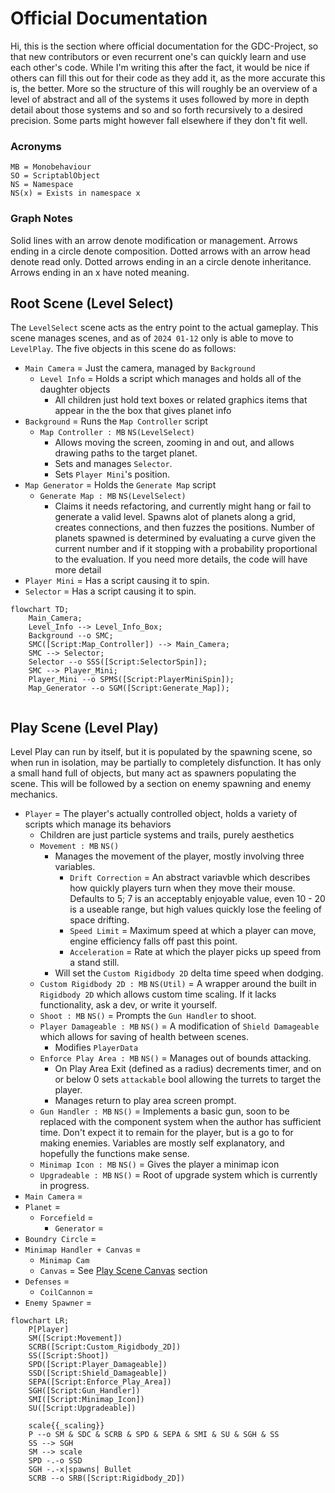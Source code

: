 # Official Documentation
Hi, this is the section where official documentation for the GDC-Project, so that new contributors or even recurrent one's can quickly learn and use each other's code. While I'm writing this after the fact, it would be nice if others can fill this out for their code as they add it, as the more accurate this is, the better. More so the structure of this will roughly be an overview of a level of abstract and all of the systems it uses followed by more in depth detail about those systems and so and so forth recursively to a desired precision. Some parts might however fall elsewhere if they don't fit well.

### Acronyms
```
MB = Monobehaviour
SO = ScriptablObject
NS = Namespace
NS(x) = Exists in namespace x
```
### Graph Notes
Solid lines with an arrow denote modification or management. Arrows ending in a circle denote composition. Dotted arrows with an arrow head denote read only. Dotted arrows ending in an a circle denote inheritance. Arrows ending in an x have noted meaning.


## Root Scene (Level Select)
The `LevelSelect` scene acts as the entry point to the actual gameplay. This scene manages scenes, and as of `2024 01-12` only is able to move to `LevelPlay`. 
The five objects in this scene do as follows:
 - `Main Camera` = Just the camera, managed by `Background`
   - `Level Info` = Holds a script which manages and holds all of the daughter objects
	   - All children just hold text boxes or related graphics items that appear in the the box that gives planet info
 - `Background` = Runs the `Map Controller` script
	 - `Map Controller : MB` `NS(LevelSelect)` 
		 - Allows moving the screen, zooming in and out, and allows drawing paths to the target planet. 
		 - Sets and manages `Selector`. 
		 - Sets `Player Mini`'s position.
 - `Map Generator` = Holds the `Generate Map` script
	 - `Generate Map : MB` `NS(LevelSelect)` 
		 - Claims it needs refactoring, and currently might hang or fail to generate a valid level. Spawns alot of planets along a grid, creates connections, and then fuzzes the positions. Number of planets spawned is determined by evaluating a curve given the current number and if it stopping with a probability proportional to the evaluation. If you need more details, the code will have more detail
 - `Player Mini` = Has a script causing it to spin. 
 - `Selector` = Has a script causing it to spin.
```mermaid
flowchart TD;
	Main_Camera;
	Level_Info --> Level_Info_Box;
	Background --o SMC;
	SMC([Script:Map_Controller]) --> Main_Camera;
	SMC --> Selector;
	Selector --o SSS([Script:SelectorSpin]);
	SMC --> Player_Mini;
	Player_Mini --o SPMS([Script:PlayerMiniSpin]);
	Map_Generator --o SGM([Script:Generate_Map]);
	
```


## Play Scene (Level Play)
Level Play can run by itself, but it is populated by the spawning scene, so when run in isolation, may be partially to completely disfunction. It has only a small hand full of objects, but many act as spawners populating the scene. This will be followed by a section on enemy spawning and enemy mechanics.
 - `Player` = The player's actually controlled object, holds a variety of scripts which manage its behaviors
	 - Children are just particle systems and trails, purely aesthetics
	 - `Movement : MB` `NS()` 
		 - Manages the movement of the player, mostly involving three variables.
			 - `Drift Correction` = An abstract variavble which describes how quickly players turn when they move their mouse. Defaults to 5; 7 is an acceptably enjoyable value, even 10 - 20 is a useable range, but high values quickly lose the feeling of space drifting. 
			 - `Speed Limit` = Maximum speed at which a player can move, engine efficiency falls off past this point.
			 - `Acceleration` = Rate at which the player picks up speed from a stand still.
		 - Will set the `Custom Rigidbody 2D` delta time speed when dodging. 
	 - `Custom Rigidbody 2D : MB` `NS(Util)` = A wrapper around the built in `Rigidbody 2D` which allows custom time scaling. If it lacks functionality, ask a dev, or write it yourself.
	 - `Shoot : MB` `NS()` = Prompts the 	`Gun Handler` to shoot.
	 - `Player Damageable : MB` `NS()` = A modification of `Shield Damageable` which allows for saving of health between scenes. 
		 - Modifies `PlayerData`
	 - `Enforce Play Area : MB` `NS()` = Manages out of bounds attacking.
		 - On Play Area Exit (defined as a radius) decrements timer, and on or below 0 sets `attackable` bool allowing the turrets to target the player.
		 - Manages return to play area screen prompt.
	 - `Gun Handler : MB` `NS()` = Implements a basic gun, soon to be replaced with the component system when the author has sufficient time. Don't expect it to remain for the player, but is a go to for making enemies. Variables are mostly self explanatory, and hopefully the functions make sense.
	 - `Minimap Icon : MB` `NS()` = Gives the player a minimap icon
	 - `Upgradeable : MB` `NS()` = Root of upgrade system which is currently in progress.
 - `Main Camera` = 
 - `Planet` = 
	 - `Forcefield` = 
		 - `Generator` = 
 - `Boundry Circle` = 
 - `Minimap Handler + Canvas` = 
	 - `Minimap Cam`
	 - `Canvas` = See [Play Scene Canvas]() section
 - `Defenses` = 
	 - `CoilCannon` = 
 - `Enemy Spawner` = 

```mermaid
flowchart LR;
	P[Player]
	SM([Script:Movement])
	SCRB([Script:Custom_Rigidbody_2D])
	SS([Script:Shoot])
	SPD([Script:Player_Damageable])
	SSD([Script:Shield_Damageable])
	SEPA([Script:Enforce_Play_Area])
	SGH([Script:Gun_Handler])
	SMI([Script:Minimap_Icon])
	SU([Script:Upgradeable])

	scale{{_scaling}}
	P --o SM & SDC & SCRB & SPD & SEPA & SMI & SU & SGH & SS
	SS --> SGH
	SM --> scale
	SPD -.-o SSD
	SGH -.-x|spawns| Bullet
	SCRB --o SRB([Script:Rigidbody_2D])
	
	
```
